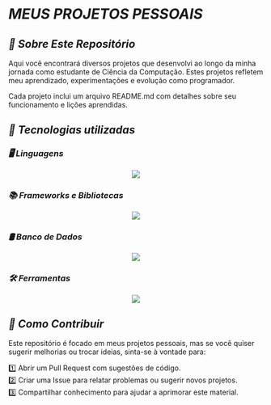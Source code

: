 # ***MEUS PROJETOS PESSOAIS***

## ***📌 Sobre Este Repositório***
Aqui você encontrará diversos projetos que desenvolvi ao longo da minha jornada como estudante de Ciência da Computação. Estes projetos refletem meu aprendizado, experimentações e evolução como programador.

Cada projeto inclui um arquivo README.md com detalhes sobre seu funcionamento e lições aprendidas.

## ***🚀 Tecnologias utilizadas***

### ***🖥️ Linguagens***

<p align="center">
  <a href="https://skillicons.dev">
    <img src="https://skillicons.dev/icons?i=java,c,cpp,cs,html,css,js" />
  </a>
</p>

### ***📚 Frameworks e Bibliotecas***

<p align="center">
  <a href="https://skillicons.dev">
    <img src="https://skillicons.dev/icons?i=dotnet,spring" />
  </a>
</p>

### ***🛢️ Banco de Dados***

<p align="center">
  <a href="https://skillicons.dev">
    <img src="https://skillicons.dev/icons?i=postgres,mysql,supabase" />
  </a>
</p>

### ***🛠️ Ferramentas***

<p align="center">
  <a href="https://skillicons.dev">
    <img src="https://skillicons.dev/icons?i=visualstudio,vscode,eclipse,aws,azure,matlab,stackoverflow,git" />
  </a>
</p>

## ***🤝 Como Contribuir***

Este repositório é focado em meus projetos pessoais, mas se você quiser sugerir melhorias ou trocar ideias, sinta-se à vontade para:

1️⃣ Abrir um Pull Request com sugestões de código.  
2️⃣ Criar uma Issue para relatar problemas ou sugerir novos projetos.  
3️⃣ Compartilhar conhecimento para ajudar a aprimorar este material.
